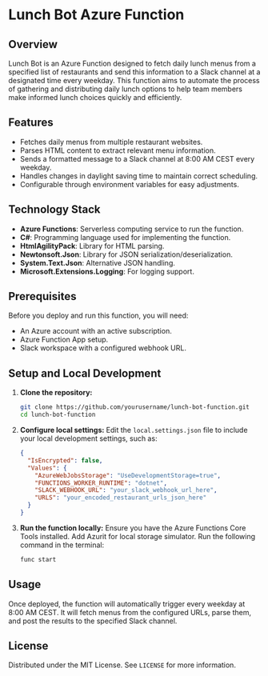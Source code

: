 # Lunch Bot Azure Function

## Overview
Lunch Bot is an Azure Function designed to fetch daily lunch menus from a specified list of restaurants and send this information to a Slack channel at a designated time every weekday. This function aims to automate the process of gathering and distributing daily lunch options to help team members make informed lunch choices quickly and efficiently.

## Features
- Fetches daily menus from multiple restaurant websites.
- Parses HTML content to extract relevant menu information.
- Sends a formatted message to a Slack channel at 8:00 AM CEST every weekday.
- Handles changes in daylight saving time to maintain correct scheduling.
- Configurable through environment variables for easy adjustments.

## Technology Stack
- **Azure Functions**: Serverless computing service to run the function.
- **C#**: Programming language used for implementing the function.
- **HtmlAgilityPack**: Library for HTML parsing.
- **Newtonsoft.Json**: Library for JSON serialization/deserialization.
- **System.Text.Json**: Alternative JSON handling.
- **Microsoft.Extensions.Logging**: For logging support.

## Prerequisites
Before you deploy and run this function, you will need:
- An Azure account with an active subscription.
- Azure Function App setup.
- Slack workspace with a configured webhook URL.

## Setup and Local Development
1. **Clone the repository:**
   ```bash
   git clone https://github.com/yourusername/lunch-bot-function.git
   cd lunch-bot-function
   ```

2. **Configure local settings:**
   Edit the `local.settings.json` file to include your local development settings, such as:
   ```json
   {
     "IsEncrypted": false,
     "Values": {
       "AzureWebJobsStorage": "UseDevelopmentStorage=true",
       "FUNCTIONS_WORKER_RUNTIME": "dotnet",
       "SLACK_WEBHOOK_URL": "your_slack_webhook_url_here",
       "URLS": "your_encoded_restaurant_urls_json_here"
     }
   }
   ```

3. **Run the function locally:**
   Ensure you have the Azure Functions Core Tools installed. Add Azurit for local storage simulator. Run the following command in the terminal:
   ```bash
   func start
   ```

## Usage
Once deployed, the function will automatically trigger every weekday at 8:00 AM CEST. It will fetch menus from the configured URLs, parse them, and post the results to the specified Slack channel.

## License
Distributed under the MIT License. See `LICENSE` for more information.
